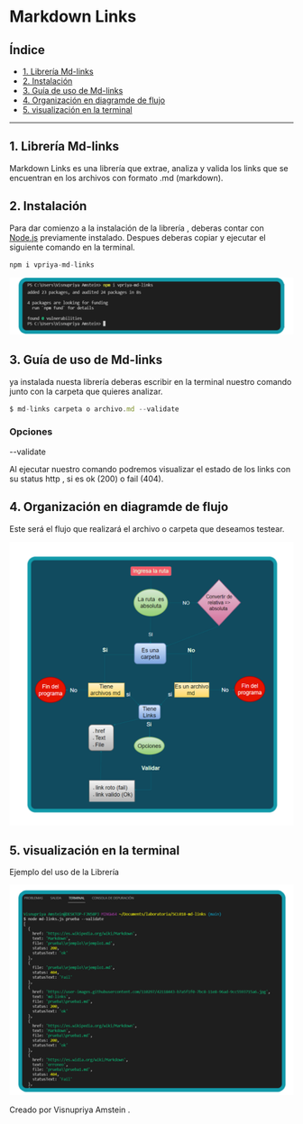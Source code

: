 # Markdown Links

## Índice

* [1. Librería Md-links](#1-Librería-Md-Links)
* [2. Instalación](#2-instalación)
* [3. Guía de uso de Md-links](#3-Guía-de-uso-de-Md-links)
* [4. Organización en diagramde de flujo](#4-Diagrama-de-flujo)
* [5. visualización en la terminal ](#5-visualización-en-la-terminal)


***

## 1. Librería Md-links

Markdown Links es una librería que extrae, analiza y valida los links que se encuentran en los archivos con formato .md (markdown). 

## 2. Instalación

Para dar comienzo a la instalación de la librería , deberas contar con [Node.js](https://nodejs.org/es/) previamente instalado. Despues deberas copiar y ejecutar el siguiente comando en la terminal.

```js
npm i vpriya-md-links
```
![foto1](https://github.com/visnupriyaAmstein/SCL018-md-links/blob/main/images/instalar.png?raw=true)


## 3. Guía de uso de Md-links

ya instalada nuesta librería deberas escribir en la terminal nuestro comando junto con la carpeta que quieres analizar.

```js
$ md-links carpeta o archivo.md --validate
```
### Opciones

--validate

Al ejecutar nuestro comando podremos visualizar el estado de los links con su status http , si es ok (200) o fail (404).

## 4. Organización en diagramde de flujo

Este será el flujo que realizará el archivo o carpeta que deseamos testear.

![foto2](https://github.com/visnupriyaAmstein/SCL018-md-links/blob/main/images/diagrama.png?raw=true)

## 5. visualización en la terminal

Ejemplo del uso de la Librería 

![foto3](https://github.com/visnupriyaAmstein/SCL018-md-links/blob/main/images/terminal.png?raw=true)


Creado por Visnupriya Amstein .
